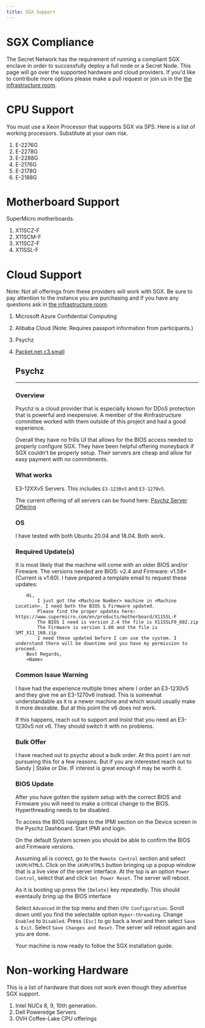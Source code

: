 ```yaml
---
title: SGX Support
---
```


# SGX Compliance

The Secret Network has the requirement of running a compliant SGX enclave in order to successfully deploy a full node or a Secret Node. This page will go over the supported hardware and cloud providers. If you'd like to contribute more options please make a pull request or join us in the [the infrastructure room](https://chat.scrt.network/channel/infrastructure).

# CPU Support

You must use a Xeon Processor that supports SGX via SPS. Here is a list of working processors. Substitute at your own risk.

1. E-2276G
2. E-2278G
3. E-2288G
4. E-2176G
5. E-2178G
6. E-2188G


# Motherboard Support

SuperMicro motherboards.
1. X11SCZ-F
2. X11SCM-F
3. X11SCZ-F
4. X11SSL-F

# Cloud Support

Note: Not all offerings from these providers will work with SGX. Be sure to pay attention to the instance you are purchasing and if you have any questions ask in [the infrastructure room](https://chat.scrt.network/channel/infrastructure).

1. Microsoft Azure Confidential Computing
2. Alibaba Cloud (Note: Requires passport information from participants.)
3. Psychz
4. [Packet.net c3.small](https://www.packet.com/cloud/servers/c3-small/)

    ## Psychz
    ---

    ### Overview

    Psychz is a cloud provider that is especially known for DDoS protection that is powerful and inexpensive. A member of the #infrastructure committee worked with them outside of this project and had a good experience.

    Overall they have no frills UI that allows for the BIOS access needed to properly configure SGX. They have been helpful offering moneyback if SGX couldn't be properly setup. Their servers are cheap and allow for easy payment with no commitments.

    ### What works

    E3-12XXv5 Servers. This includes `E3-1230v5` and `E3-1270v5`.

    The current offering of all servers can be found here: [Psychz Server Offering](https://www.psychz.net/dashboard/client/web/order/dedicated-server?processor=&processorBaseFreq=&numberOfCpu=7391&cpuCores=&location=)

    ### OS

    I have tested with both Ubuntu 20.04 and 18.04. Both work.

    ### Required Update(s)
    It is most likely that the machine will come with an older BIOS and/or Fireware. The versions needed are BIOS: v2.4 and Firmware: v1.58+ (Current is v1.60). I have prepared a template email to request these updates:

    ```
        Hi,
            I just got the <Machine Number> machine in <Machine Location>. I need both the BIOS & Firmware updated.
            Please find the proper updates here: https://www.supermicro.com/en/products/motherboard/X11SSL-F
            The BIOS I need is version 2.4 the file is X11SSLF0_602.zip
            The Firmware is version 1.60 and the file is SMT_X11_160.zip
            I need these updated before I can use the system. I understand there will be downtime and you have my permission to proceed.
        Best Regards,
        <Name>
    ``` 
        
    ### Common Issue Warning

    I have had the experience multiple times where I order an E3-1230v5 and they give me an E3-1270v6 instead. This is somewhat understandable as it is a newer machine and which would usually make it more desirable. But at this point the v6 does not work.

    If this happens, reach out to support and insist that you need an E3-1230v5 not v6. They should switch it with no problems.

    ### Bulk Offer

    I have reached out to psychz about a bulk order. At this point I am not pursueing this for a few reasons. But if you are interested reach out to Sandy | Stake or Die. IF interest is great enough if may be worth it.

    ### BIOS Update

    After you have gotten the system setup with the correct BIOS and Firmware you will need to make a critical change to the BIOS. Hyperthreading needs to be disabled.

    To access the BIOS navigate to the IPMI section on the Device screen in the Pyschz Dashboard. Start IPMI and login.

    On the default System screen you should be able to confirm the BIOS and Firmware versions.
    
    Assuming all is correct, go to the `Remote Control` section and select `iKVM/HTML5`. Click on the `iKVM/HTML5` button bringing up a popup window that is a live view of the server interface. At the top is an option `Power Control`, select that and click `Set Power Reset`. The server will reboot.

    As it is booting up press the `[Delete]` key repeatedly. This should eventaully bring up the BIOS interface

    Select `Advanced` in the top menu and then `CPU Configuration`. Scroll down until you find the selectable option `Hyper-threading`. Change `Enabled` to `Disabled`. Press `[Esc]` to go back a level and then select `Save & Exit`. Select `Save Changes and Reset`. The server will reboot again and you are done.

    Your machine is now ready to folloe the SGX installation guide.

# Non-working Hardware

This is a list of hardware that does not work even though they advertise SGX support.

1. Intel NUCs 8, 9, 10th generation.
2. Dell Poweredge Servers
3. OVH Coffee-Lake CPU offerings
